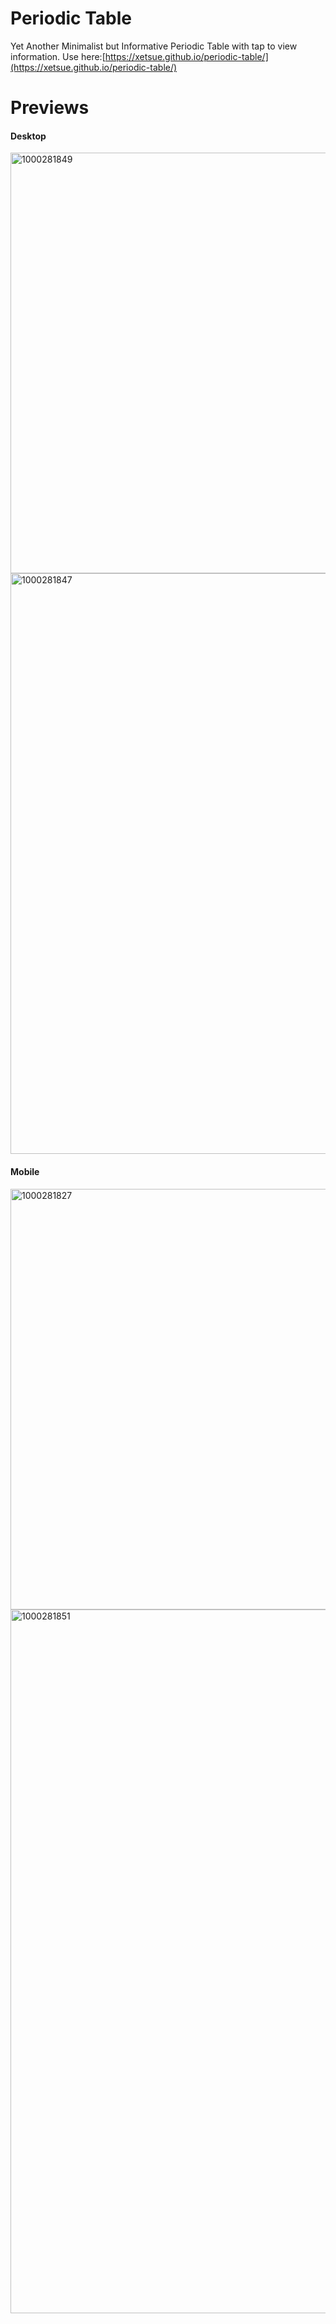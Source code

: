 # Periodic Table
Yet Another Minimalist but Informative Periodic Table with tap to view information. 
Use here:[https://xetsue.github.io/periodic-table/](https://xetsue.github.io/periodic-table/)

# Previews
#### Desktop
<img width="1080" height="673" alt="1000281849" src="https://github.com/user-attachments/assets/7fb27b31-a8e8-494a-83ee-0dc4f9a1339f" />
<img width="1080" height="929" alt="1000281847" src="https://github.com/user-attachments/assets/3225905b-9995-4b4c-82c8-55618eea7941" /> 

#### Mobile
<img width="1080" height="673" alt="1000281827" src="https://github.com/user-attachments/assets/de813f24-9b28-4416-a23a-e835141c5468" />
<img width="1080" height="1126" alt="1000281851" src="https://github.com/user-attachments/assets/f7d7b736-d648-4a57-b70f-1964114cfd47" />

